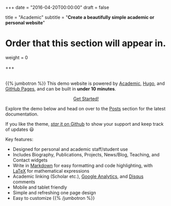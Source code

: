 +++
date = "2016-04-20T00:00:00"
draft = false

title = "Academic"
subtitle = "**Create a beautifully simple academic or personal website**"

# Order that this section will appear in.
weight = 0

+++

<!--
<div style="text-align: center;">
<h1>Academic</h1>
<h2 style="margin-top: 0;">Create a beautifully simple academic or personal website</h2>
</div>
-->

<div style="height: 5px;"></div>

{{% jumbotron %}}
This demo website is powered by [Academic](https://github.com/gcushen/hugo-academic), [Hugo](https://gohugo.io), and [GitHub Pages](https://github.com/), and can be built in **under 10 minutes**.

<div style="text-align: center;">
  <a class="btn btn-intro btn-lg" href="./post/getting-started/">Get Started!</a>
</div>

Explore the demo below and head on over to the [Posts](#posts) section for the latest documentation.

If you like the theme, [_star_ it on Github](https://github.com/gcushen/hugo-academic) to show your support and keep track of updates :smiley:

Key features:

- Designed for personal and academic staff/student use
- Includes Biography, Publications, Projects, News/Blog, Teaching, and Contact widgets
- Write in [Markdown](./post/writing-markdown-latex/) for easy formatting and code highlighting, with [LaTeX](https://en.wikibooks.org/wiki/LaTeX/Mathematics) for mathematical expressions
- Academic linking (Scholar etc.), [Google Analytics](https://analytics.google.com), and [Disqus](https://disqus.com) comments
- Mobile and tablet friendly
- Simple and refreshing one page design
- Easy to customize
{{% /jumbotron %}}
